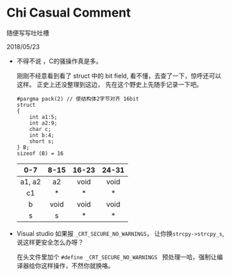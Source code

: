 
# Chi Casual Comment 

随便写写吐吐槽

2018/05/23

- 不得不说 ，C的骚操作真是多。

    刚刚不经意看到看了 struct 中的 bit field, 看不懂，去查了一下，惊呼还可以这样。 正史上还没整理到这边， 先在这个野史上先随手记录一下吧。
    ```
    #pargma pack(2) // 使结构体2字节对齐 16bit
    struct
    {
        int a1:5;
        int a2:9;
        char c;
        int b:4;
        short s;
    } B;
    sizeof (B) = 16
    ```

    | 0-7| 8-15| 16-23 | 24-31 |
    |:----:| :----: | :----: | :----: |
    | a1, a2|a2| void | void |
    | c1 | * | * | * |
    | b | void | void | void |
    | s | s | * | * |


- Visual studio 如果报 ```_CRT_SECURE_NO_WARNINGS```， 让你换```strcpy->strcpy_s```, 说这样更安全怎么办呀？

    在头文件里加个 ``` #define _CRT_SECURE_NO_WARNINGS  ``` 预处理一哈，强制让编译器给你这样操作，不然你就换咯。
